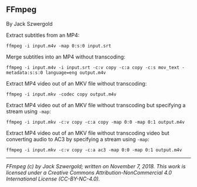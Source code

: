 ## FFmpeg

By Jack Szwergold

Extract subtitles from an MP4:

	ffmpeg -i input.m4v -map 0:s:0 input.srt

Merge subtitles into an MP4 without transcoding:

    ffmpeg -i input.m4v -i input.srt -c:v copy -c:a copy -c:s mov_text -metadata:s:s:0 language=eng output.m4v

Extract MP4 video out of an MKV file without transcoding:

    ffmpeg -i input.mkv -codec copy output.m4v

Extract MP4 video out of an MKV file without transcoding but specifying a stream using `-map`:

    ffmpeg -i input.mkv -c:v copy -c:a copy -map 0:0 -map 0:1 output.m4v

Extract MP4 video out of an MKV file without transcoding video but converting audio to AC3 by specifying a stream using `-map`:
    
    ffmpeg -i input.mkv -c:v copy -c:a ac3 -map 0:0 -map 0:1 output.m4v

***

*FFmpeg (c) by Jack Szwergold; written on November 7, 2018. This work is licensed under a Creative Commons Attribution-NonCommercial 4.0 International License (CC-BY-NC-4.0).*
